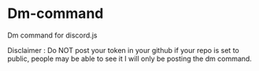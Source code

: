 # Dm-command
Dm command for discord.js



Disclaimer : Do NOT post your token in your github if your repo is set to public, people may be able to see it
I will only be posting the dm command.
